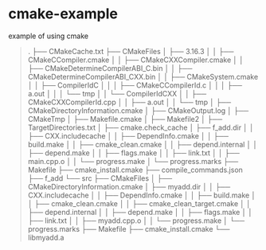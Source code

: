 # cmake-example
 example of using cmake

> .
├── CMakeCache.txt
├── CMakeFiles
│   ├── 3.16.3
│   │   ├── CMakeCCompiler.cmake
│   │   ├── CMakeCXXCompiler.cmake
│   │   ├── CMakeDetermineCompilerABI_C.bin
│   │   ├── CMakeDetermineCompilerABI_CXX.bin
│   │   ├── CMakeSystem.cmake
│   │   ├── CompilerIdC
│   │   │   ├── CMakeCCompilerId.c
│   │   │   ├── a.out
│   │   │   └── tmp
│   │   └── CompilerIdCXX
│   │       ├── CMakeCXXCompilerId.cpp
│   │       ├── a.out
│   │       └── tmp
│   ├── CMakeDirectoryInformation.cmake
│   ├── CMakeOutput.log
│   ├── CMakeTmp
│   ├── Makefile.cmake
│   ├── Makefile2
│   ├── TargetDirectories.txt
│   ├── cmake.check_cache
│   ├── f_add.dir
│   │   ├── CXX.includecache
│   │   ├── DependInfo.cmake
│   │   ├── build.make
│   │   ├── cmake_clean.cmake
│   │   ├── depend.internal
│   │   ├── depend.make
│   │   ├── flags.make
│   │   ├── link.txt
│   │   ├── main.cpp.o
│   │   └── progress.make
│   └── progress.marks
├── Makefile
├── cmake_install.cmake
├── compile_commands.json
├── f_add
└── src
    ├── CMakeFiles
    │   ├── CMakeDirectoryInformation.cmake
    │   ├── myadd.dir
    │   │   ├── CXX.includecache
    │   │   ├── DependInfo.cmake
    │   │   ├── build.make
    │   │   ├── cmake_clean.cmake
    │   │   ├── cmake_clean_target.cmake
    │   │   ├── depend.internal
    │   │   ├── depend.make
    │   │   ├── flags.make
    │   │   ├── link.txt
    │   │   ├── myadd.cpp.o
    │   │   └── progress.make
    │   └── progress.marks
    ├── Makefile
    ├── cmake_install.cmake
    └── libmyadd.a

